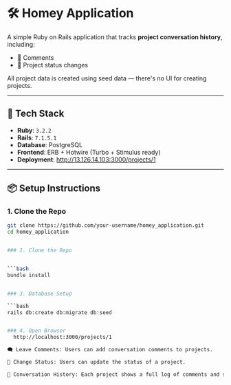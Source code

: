 # 🛠️ Homey Application

A simple Ruby on Rails application that tracks **project conversation history**, including:

- 📝 Comments
- 🔄 Project status changes

All project data is created using seed data — there's no UI for creating projects.

---

## 🚀 Tech Stack

- **Ruby**: `3.2.2`
- **Rails**: `7.1.5.1`
- **Database**: PostgreSQL
- **Frontend**: ERB + Hotwire (Turbo + Stimulus ready)
- **Deployment**: http://13.126.14.103:3000/projects/1

---

## 📦 Setup Instructions

### 1. Clone the Repo

```bash
git clone https://github.com/your-username/homey_application.git
cd homey_application


### 1. Clone the Repo


```bash
bundle install


### 3. Database Setup

```bash
rails db:create db:migrate db:seed


### 4. Open Browser
  http://localhost:3000/projects/1

🗨️ Leave Comments: Users can add conversation comments to projects.

🚦 Change Status: Users can update the status of a project.

📜 Conversation History: Each project shows a full log of comments and status changes.
